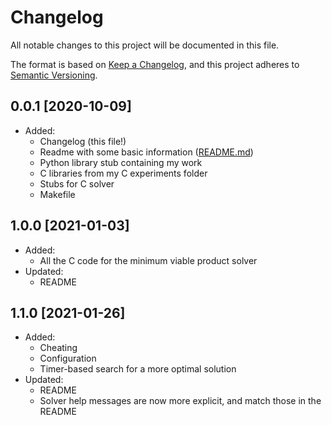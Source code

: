# Changelog

All notable changes to this project will be documented in this file.

The format is based on [Keep a Changelog](https://keepachangelog.com/en/1.0.0/),
and this project adheres to [Semantic Versioning](https://semver.org/spec/v2.0.0.html).

## 0.0.1 [2020-10-09]

- Added:
  - Changelog (this file!)
  - Readme with some basic information ([README.md](./README.md))
  - Python library stub containing my work
  - C libraries from my C experiments folder
  - Stubs for C solver
  - Makefile

## 1.0.0 [2021-01-03]

- Added:
  - All the C code for the minimum viable product solver
- Updated:
  - README

## 1.1.0 [2021-01-26]

- Added:
  - Cheating
  - Configuration
  - Timer-based search for a more optimal solution
- Updated:
  - README
  - Solver help messages are now more explicit, and match those in the README
